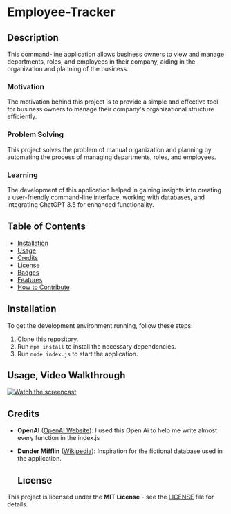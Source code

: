 # Employee-Tracker
## Description

This command-line application allows business owners to view and manage departments, roles, and employees in their company, aiding in the organization and planning of the business.

### Motivation
The motivation behind this project is to provide a simple and effective tool for business owners to manage their company's organizational structure efficiently.

### Problem Solving
This project solves the problem of manual organization and planning by automating the process of managing departments, roles, and employees.

### Learning
The development of this application helped in gaining insights into creating a user-friendly command-line interface, working with databases, and integrating ChatGPT 3.5 for enhanced functionality.

## Table of Contents

- [Installation](#installation)
- [Usage](#usage)
- [Credits](#credits)
- [License](#license)
- [Badges](#badges)
- [Features](#features)
- [How to Contribute](#how-to-contribute)

## Installation

To get the development environment running, follow these steps:

1. Clone this repository.
2. Run `npm install` to install the necessary dependencies.
3. Run `node index.js` to start the application.

## Usage, Video Walkthrough

[![Watch the screencast](assets/images/screencast_thumbnail.png)](https://app.screencastify.com/v2/watch/ai5t7E9TBG2nhDThUB3i)



## Credits

- **OpenAI** ([OpenAI Website](https://www.openai.com/)): I used this Open Ai to help me write almost every function in the index.js
- **Dunder Mifflin** ([Wikipedia](https://en.wikipedia.org/wiki/Dunder_Mifflin)): Inspiration for the fictional database used in the application.

  ## License

This project is licensed under the **MIT License** - see the [LICENSE](LICENSE) file for details.

